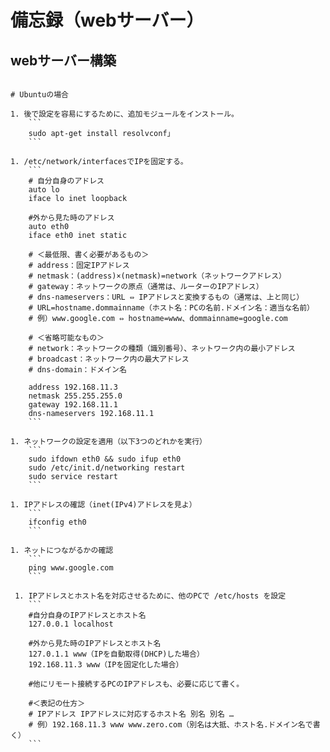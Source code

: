 
# 備忘録（webサーバー）

## webサーバー構築

```

# Ubuntuの場合

1. 後で設定を容易にするために、追加モジュールをインストール。
    ```
    sudo apt-get install resolvconf」
    ```

1. /etc/network/interfacesでIPを固定する。
    ```
    # 自分自身のアドレス
    auto lo
    iface lo inet loopback

    #外から見た時のアドレス
    auto eth0
    iface eth0 inet static

    # ＜最低限、書く必要があるもの＞
    # address：固定IPアドレス
    # netmask：(address)×(netmask)=network（ネットワークアドレス）
    # gateway：ネットワークの原点（通常は、ルーターのIPアドレス）
    # dns-nameservers：URL ⇔ IPアドレスと変換するもの（通常は、上と同じ）
    # URL=hostname.dommainname（ホスト名：PCの名前.ドメイン名：適当な名前）
    # 例）www.google.com ⇔ hostname=www、dommainname=google.com

    # ＜省略可能なもの＞
    # network：ネットワークの種類（識別番号）、ネットワーク内の最小アドレス
    # broadcast：ネットワーク内の最大アドレス
    # dns-domain：ドメイン名

    address 192.168.11.3
    netmask 255.255.255.0
    gateway 192.168.11.1
    dns-nameservers 192.168.11.1
    ```

1. ネットワークの設定を適用（以下3つのどれかを実行）
    ```
    sudo ifdown eth0 && sudo ifup eth0
    sudo /etc/init.d/networking restart
    sudo service restart
    ```

1. IPアドレスの確認（inet(IPv4)アドレスを見よ）
    ```
    ifconfig eth0
    ```

1. ネットにつながるかの確認
    ```
    ping www.google.com
    ```

 1. IPアドレスとホスト名を対応させるために、他のPCで /etc/hosts を設定
    ```
    #自分自身のIPアドレスとホスト名
    127.0.0.1 localhost

    #外から見た時のIPアドレスとホスト名
    127.0.1.1 www（IPを自動取得(DHCP)した場合）
    192.168.11.3 www（IPを固定化した場合）

    #他にリモート接続するPCのIPアドレスも、必要に応じて書く。

    #＜表記の仕方＞
    # IPアドレス IPアドレスに対応するホスト名 別名 別名 …
    # 例）192.168.11.3 www www.zero.com（別名は大抵、ホスト名.ドメイン名で書く）
    ```
```